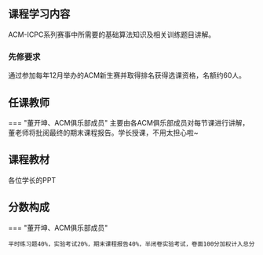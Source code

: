 ## 课程学习内容

ACM-ICPC系列赛事中所需要的基础算法知识及相关训练题目讲解。

### 先修要求

通过参加每年12月举办的ACM新生赛并取得排名获得选课资格，名额约60人。

## 任课教师

=== "董开坤、ACM俱乐部成员"
主要由各ACM俱乐部成员对每节课进行讲解，董老师将批阅最终的期末课程报告。学长授课，不用太担心啦~


## 课程教材

各位学长的PPT

## 分数构成

=== "董开坤、ACM俱乐部成员"

    平时练习题40%，实验考试20%，期末课程报告40%，半闭卷实验考试，卷面100分加权计入总分
